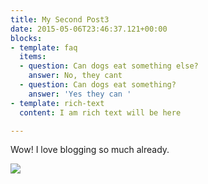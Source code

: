 ```yaml
---
title: My Second Post3
date: 2015-05-06T23:46:37.121+00:00
blocks:
- template: faq
  items:
  - question: Can dogs eat something else?
    answer: No, they cant
  - question: Can dogs eat something?
    answer: 'Yes they can '
- template: rich-text
  content: I am rich text will be here

---
```

Wow! I love blogging so much already.

![](/images/nick-morrison-FHnnjk1Yj7Y-unsplash.jpg)
